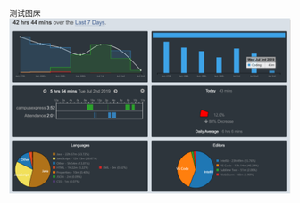 测试图床![title](https://raw.githubusercontent.com/GrapevineLin/gitnote-images/master/gitnote/2019/10/17/wakatime-1571308468421.png?token=AJMI5HXCEICETS7SPDQ2QBK5VBB7I)